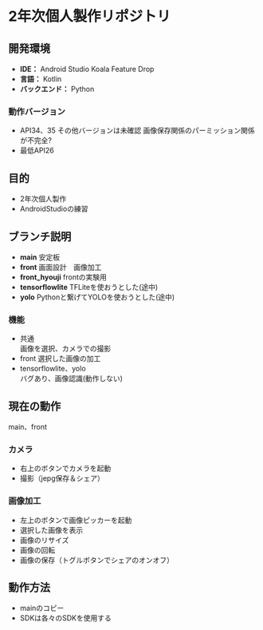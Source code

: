 # 2年次個人製作リポジトリ

## 開発環境
 - **IDE：** Android Studio Koala Feature Drop
 - **言語：** Kotlin
 - **バックエンド：** Python

### 動作バージョン
 - API34、35
その他バージョンは未確認
画像保存関係のパーミッション関係が不完全?
 - 最低API26
  
## 目的
 - 2年次個人製作
 - AndroidStudioの練習


## ブランチ説明
 - **main** 安定板
 - **front** 画面設計　画像加工
 - **front_hyouji** frontの実験用
 - **tensorflowlite** TFLiteを使おうとした(途中)
 - **yolo** Pythonと繋げてYOLOを使おうとした(途中)


### 機能
 - 共通   
画像を選択、カメラでの撮影
 - front 
選択した画像の加工
 - tensorflowlite、yolo  
バグあり、画像認識(動作しない)


## 現在の動作
main、front
### カメラ
 - 右上のボタンでカメラを起動
 - 撮影（jepg保存＆シェア）
### 画像加工
 - 左上のボタンで画像ピッカーを起動
 - 選択した画像を表示
 - 画像のリサイズ
 - 画像の回転
 - 画像の保存（トグルボタンでシェアのオンオフ）

## 動作方法
- mainのコピー
- SDKは各々のSDKを使用する
